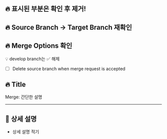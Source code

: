 ## :fire: 표시된 부분은 확인 후 제거!  

## :fire: Source Branch -> Target Branch 재확인  

## :fire: Merge Options 확인
:bulb: develop branch는 :white_check_mark: 해제  

- [ ] Delete source branch when merge request is accepted  

## :fire: Title
Merge: 간단한 설명

---

## :pushpin: 상세 설명

- 상세 설명 적기
